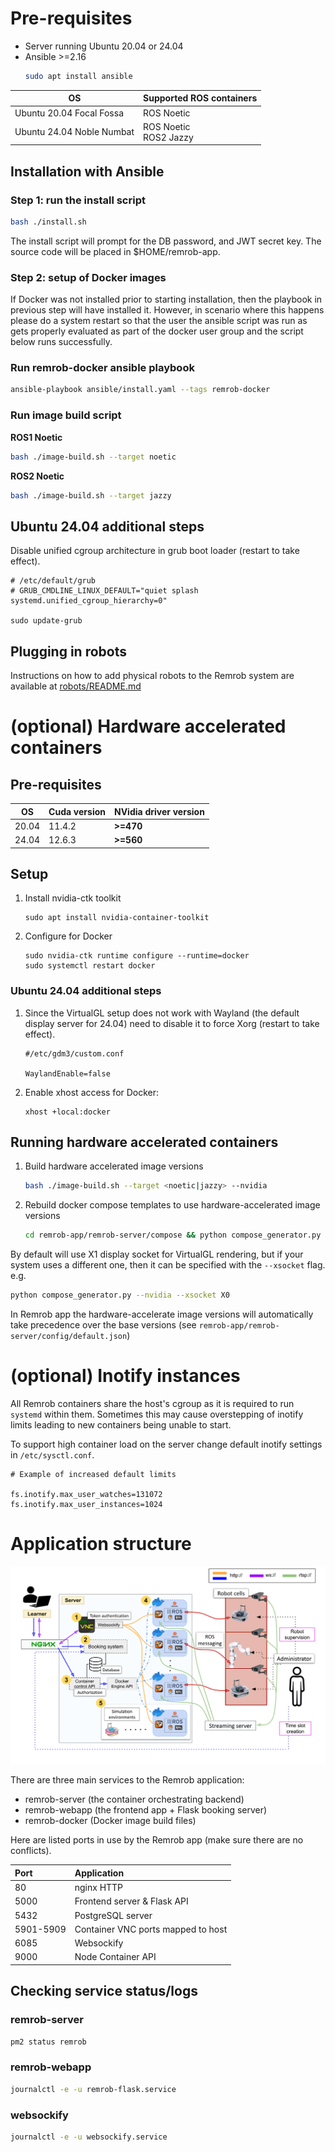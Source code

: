# Pre-requisites

- Server running Ubuntu 20.04 or 24.04
- Ansible >=2.16
    ```bash
    sudo apt install ansible
    ```

| OS  | Supported ROS containers |
|---|---|
| Ubuntu 20.04 Focal Fossa  | ROS Noetic  |
| Ubuntu 24.04 Noble Numbat  | ROS Noetic<br>ROS2 Jazzy   |

## Installation with Ansible

### Step 1: run the install script

```bash
bash ./install.sh
```

The install script will prompt for the DB password, and JWT secret key.
The source code will be placed in $HOME/remrob-app.

### Step 2: setup of Docker images

If Docker was not installed prior to starting installation, then the playbook in previous step will have installed it.
However, in scenario where this happens please do a system restart so that the user the ansible script was run as gets properly evaluated as part of the docker user group and the script below runs successfully.

### Run remrob-docker ansible playbook

```bash
ansible-playbook ansible/install.yaml --tags remrob-docker
```

### Run image build script

**ROS1 Noetic**
```bash
bash ./image-build.sh --target noetic
```

**ROS2 Noetic**
```bash
bash ./image-build.sh --target jazzy
```

## Ubuntu 24.04 additional steps

Disable unified cgroup architecture in grub boot loader (restart to take effect).
```
# /etc/default/grub
# GRUB_CMDLINE_LINUX_DEFAULT="quiet splash systemd.unified_cgroup_hierarchy=0"

sudo update-grub
```

## Plugging in robots

Instructions on how to add physical robots to the Remrob system are available at [robots/README.md](./robots/README.md)

# (optional) Hardware accelerated containers

## Pre-requisites

| OS  |  Cuda version  | NVidia driver version  |
|---|---|---|
| 20.04  | 11.4.2  | **>=470** |
| 24.04  | 12.6.3  | **>=560** |

## Setup

1. Install nvidia-ctk toolkit

    ```
    sudo apt install nvidia-container-toolkit
    ```

2. Configure for Docker

    ```
    sudo nvidia-ctk runtime configure --runtime=docker
    sudo systemctl restart docker
    ```

### Ubuntu 24.04 additional steps

1. Since the VirtualGL setup does not work with Wayland (the default display server for 24.04) need to disable it to force Xorg (restart to take effect).

    ```
    #/etc/gdm3/custom.conf

    WaylandEnable=false
    ```

2. Enable xhost access for Docker:

    ```
    xhost +local:docker
    ```

## Running hardware accelerated containers

1. Build hardware accelerated image versions

    ```bash
    bash ./image-build.sh --target <noetic|jazzy> --nvidia
    ```

2. Rebuild docker compose templates to use hardware-accelerated image versions

    ```bash
	cd remrob-app/remrob-server/compose && python compose_generator.py --nvidia
	```

By default will use X1 display socket for VirtualGL rendering, but if your system uses a different one, then it can be specified with the `--xsocket` flag. e.g.

```bash
python compose_generator.py --nvidia --xsocket X0
```

In Remrob app the hardware-accelerate image versions will automatically take precedence over the base versions (see `remrob-app/remrob-server/config/default.json`)

# (optional) Inotify instances

All Remrob containers share the host's cgroup as it is required to run `systemd` within them. Sometimes this may cause overstepping of inotify limits leading to new containers being unable to start.

To support high container load on the server change default inotify settings in `/etc/sysctl.conf`.

```
# Example of increased default limits

fs.inotify.max_user_watches=131072
fs.inotify.max_user_instances=1024
```

# Application structure

![Application Overview](./docs/overview.png)

There are three main services to the Remrob application:
- remrob-server (the container orchestrating backend)
- remrob-webapp (the frontend app + Flask booking server)
- remrob-docker (Docker image build files)

Here are listed ports in use by the Remrob app (make sure there are no conflicts).

| Port | Application |
|:--------| :-------------|
| 80 | nginx HTTP |
| 5000 | Frontend server & Flask API |
| 5432 | PostgreSQL server |
| 5901-5909 | Container VNC ports mapped to host |
| 6085 | Websockify |
| 9000 | Node Container API |

## Checking service status/logs

### remrob-server

```bash
pm2 status remrob
```

### remrob-webapp
```bash
journalctl -e -u remrob-flask.service
```

### websockify
```bash
journalctl -e -u websockify.service
```